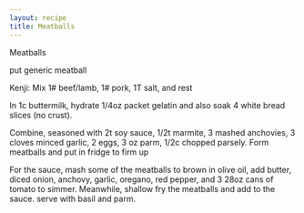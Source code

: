 ```yaml
---
layout: recipe
title: Meatballs
---
```

Meatballs

put generic meatball

Kenji:
Mix 1# beef/lamb, 1# pork, 1T salt, and rest

In 1c buttermilk, hydrate 1/4oz packet gelatin and also soak 4 white bread slices (no crust). 

Combine, seasoned with 2t soy sauce, 1/2t marmite, 3 mashed anchovies, 3 cloves minced garlic, 2 eggs, 3 oz parm, 1/2c chopped parsely. 
Form meatballs and put in fridge to firm up

For the sauce, mash some of the meatballs to brown in olive oil, add butter, diced onion, anchovy, garlic, oregano, red pepper, and 3 28oz cans of tomato to simmer. Meanwhile, shallow fry the meatballs and add to the sauce. serve with basil and parm.
